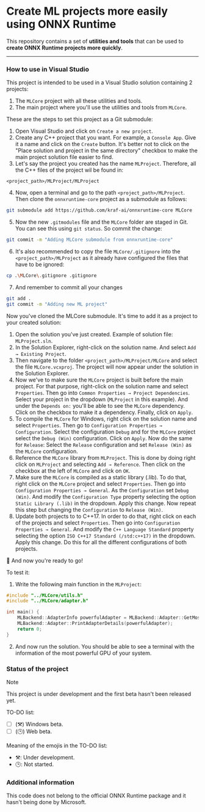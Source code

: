 # Create ML projects more easily using ONNX Runtime
This repository contains a set of **utilities and tools** that can be used to **create ONNX Runtime projects more quickly**.

<hr/>

### How to use in Visual Studio

This project is intended to be used in a Visual Studio solution containing 2 projects:
1. The `MLCore` project with all these utilities and tools.
2. The main project where you'll use the utilities and tools from `MLCore`.

These are the steps to set this project as a Git submodule:
1. Open Visual Studio and click on `Create a new project`.
2. Create any C++ project that you want. For example, a `Console App`. Give it a name and click on the `Create` button. It's better not to click on the "Place solution and project in the same directory" checkbox to make the main project solution file easier to find.
3. Let's say the project you created has the name `MLProject`. Therefore, all the C++ files of the project wil be found in:
```
<project_path>/MLProject/MLProject
```
4. Now, open a terminal and go to the path `<project_path>/MLProject`. Then clone the `onnxruntime-core` project as a submodule as follows:
```sh
git submodule add https://github.com/kraf-ai/onnxruntime-core MLCore
```
5. Now the new `.gitmodules` file and the `MLCore` folder are staged in Git. You can see this using `git status`. So commit the change:
```sh
git commit -m "Adding MLCore submodule from onnxruntime-core"
```
6. It's also recommended to copy the file `MLCore/.gitignore` into the `<project_path>/MLProject` as it already have configured the files that have to be ignored:
```sh
cp .\MLCore\.gitignore .gitignore
```
7. And remember to commit all your changes
```sh
git add .
git commit -m "Adding new ML project"
```

Now you've cloned the MLCore submodule. It's time to add it as a project to your created solution:
1. Open the solution you've just created. Example of solution file: `MLProject.sln`.
2. In the Solution Explorer, right-click on the solution name. And select `Add → Existing Project`.
3. Then navigate to the folder `<project_path>/MLProject/MLCore` and select the file `MLCore.vcxproj`. The project will now appear under the solution in the Solution Explorer.
4. Now we've to make sure the `MLCore` project is built before the main project. For that purpose, right-click on the solution name and select `Properties`. Then go into `Common Properties → Project Dependencies`. Select your project in the dropdown (`MLProject` in this example). And under the `Depends on:` you'll be able to see the `MLCore` dependency. Click on the checkbox to make it a dependency. Finally, click on `Apply`.
5. To compile the `MLCore` for Windows, right click on the solution name and select `Properties`. Then go to `Configuration Properties → Configuration`. Select the configuration `Debug` and for the `MLCore` project select the `Debug (Win)` configuration. Click on `Apply`. Now do the same for `Release`: Select the `Release` configuration and set `Release (Win)` as the `MLCore` configuration.
6. Reference the `MLCore` library from `MLProject`. This is done by doing right click on `MLProject` and selecting `Add → Reference`. Then click on the checkbox at the left of `MLCore` and click on `OK`.
7. Make sure the `MLCore` is compiled as a static library (.lib). To do that, right click on the `MLCore` project and select `Properties`. Then go into `Configuration Properties → General`. As the `Configuration` set `Debug (Win)`. And modify the `Configuration Type` property selecting the option `Static Library (.lib)` in the dropdown. Apply this change. Now repeat this step but changing the `Configuration` to `Release (Win)`.
8. Update both projects to to C++17. In order to do that, right click on each of the projects and select `Properties`. Then go into `Configuration Properties → General`. And modify the `C++ Language Standard` property selecting the option `ISO C++17 Standard (/std:c++17)` in the dropdown. Apply this change. Do this for all the different configurations of both projects.

🎉 And now you're ready to go! 

To test it:
1. Write the following main function in the `MLProject`:
```cpp
#include "../MLCore/utils.h"
#include "../MLCore/adapter.h"

int main() {
    MLBackend::AdapterInfo powerfulAdapter = MLBackend::Adapter::GetMostPowerfulAdapter(OrtUtils::ExecutionProvider::DirectML);
    MLBackend::Adapter::PrintAdapterDetails(powerfulAdapter);
    return 0;
}
```
2. And now run the solution. You should be able to see a terminal with the information of the most powerful GPU of your system. 

### Status of the project

> [!NOTE]
> This project is under development and the first beta hasn't been released yet.

TO-DO list:
- [ ] \(⚒️) Windows beta.
- [ ] \(🕒) Web beta.

Meaning of the emojis in the TO-DO list:
- ⚒️: Under development.
- 🕒: Not started.

### Additional information
This code does not belong to the official ONNX Runtime package and it hasn't being done by Microsoft.
